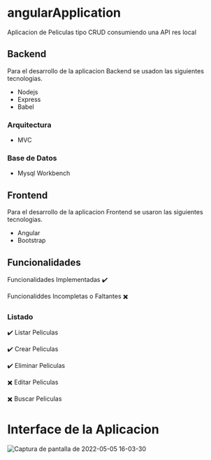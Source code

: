 # angularApplication

Aplicacion de Peliculas tipo CRUD consumiendo una API res local

## Backend

Para el desarrollo de la aplicacion Backend se usadon las siguientes tecnologias.

- Nodejs
- Express
- Babel

### Arquitectura

- MVC

### Base de Datos

- Mysql Workbench

## Frontend

Para el desarrollo de la aplicacion Frontend se usaron las siguientes tecnologias.

- Angular
- Bootstrap

## Funcionalidades 

Funcionalidades Implementadas :heavy_check_mark:

Funcionaliddes Incompletas o Faltantes :heavy_multiplication_x:

### Listado

:heavy_check_mark: Listar Peliculas

:heavy_check_mark: Crear Peliculas

:heavy_check_mark: Eliminar Peliculas

:heavy_multiplication_x: Editar Peliculas

:heavy_multiplication_x: Buscar Peliculas

# Interface de la Aplicacion

![Captura de pantalla de 2022-05-05 16-03-30](https://user-images.githubusercontent.com/71775908/167025415-fd01bc4c-eaa4-48f3-99a6-b391ae014d86.png)
